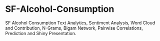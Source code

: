 # SF-Alcohol-Consumption
SF Alcohol Consumption Text Analytics, Sentiment Analysis, Word Cloud and Contribution, N-Grams, Bigam Network, Pairwise Correlations, Prediction and Shiny Presentation.
